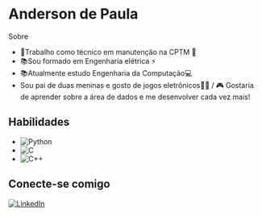 # Anderson de Paula
Sobre
- 🔧Trabalho como técnico em manutenção na CPTM 🚆
- 📚Sou formado em Engenharia elétrica ⚡
- 📚Atualmente estudo Engenharia da Computação💻
- Sou pai de duas meninas e gosto de jogos eletrônicos👧👧 / 🎮
Gostaria de aprender sobre a área de dados e me desenvolver cada vez mais!

## Habilidades
- ![Python](https://img.shields.io/badge/Python-000?style=for-the-badge&logo=python)
- ![C](https://img.shields.io/badge/C-000?style=for-the-badge&logo=c)
- ![C++](https://img.shields.io/badge/C%2B%2B-000?style=for-the-badge&logo=c%2B%2B&logoColor=00599C)


## Conecte-se comigo
[![LinkedIn](https://img.shields.io/badge/LinkedIn-000?style=for-the-badge&logo=linkedin&logoColor=0E76A8)](https://www.linkedin.com/in/anderson-de-paula-876062124/)
